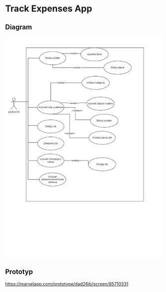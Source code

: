 # Track Expenses App
## Diagram
![diagram](./images/tracking-expenses-diagram.png)
## Prototyp
https://marvelapp.com/prototype/dad26jb/screen/85710331